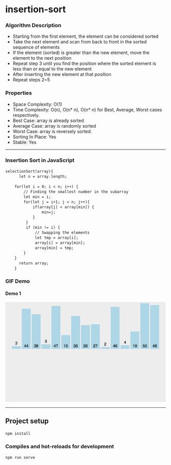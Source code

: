 # insertion-sort

### Algorithm Description
- Starting from the first element, the element can be considered sorted
- Take the next element and scan from back to front in the sorted sequence of elements
- If the element (sorted) is greater than the new element, move the element to the next position
- Repeat step 3 until you find the position where the sorted element is less than or equal to the new element
- After inserting the new element at that position
- Repeat steps 2~5

### Properties
- Space Complexity: O(1)
- Time Complexity: O(n), O(n* n), O(n* n) for Best, Average, Worst cases respectively.
- Best Case: array is already sorted
- Average Case: array is randomly sorted
- Worst Case: array is reversely sorted.
- Sorting In Place: Yes
- Stable: Yes

---

### Insertion Sort in JavaScript

```
selectionSort(array){
      let n = array.length;
        
    for(let i = 0; i < n; i++) {
        // Finding the smallest number in the subarray
        let min = i;
        for(let j = i+1; j < n; j++){
            if(array[j] < array[min]) {
                min=j; 
            }
         }
         if (min != i) {
             // Swapping the elements
             let tmp = array[i]; 
             array[i] = array[min];
             array[min] = tmp;      
        }
    }
      return array;
    }
```
### GIF Demo

#### Demo 1
<img src="https://github.com/AlanTeeWeiLoon/10BestSortingAlgorithms/blob/main/insertion-sort/public/Images/Insertion-Sort-1.gif" />

---

## Project setup
```
npm install
```

### Compiles and hot-reloads for development
```
npm run serve
```
